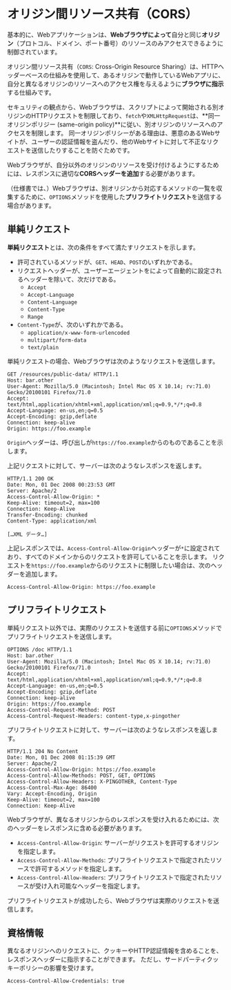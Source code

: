 # オリジン間リソース共有（CORS）

基本的に、Webアプリケーションは、**Webブラウザによって**自分と同じ**オリジン**（プロトコル、ドメイン、ポート番号）のリソースのみアクセスできるように制御されています。

オリジン間リソース共有（`CORS`: Cross-Origin Resource Sharing）は、HTTPヘッダーベースの仕組みを使用して、あるオリジンで動作しているWebアプリに、自分と異なるオリジンのリソースへのアクセス権を与えるように**ブラウザに指示**する仕組みです。

セキュリティの観点から、Webブラウザは、スクリプトによって開始される別オリジンのHTTPリクエストを制限しており、`fetch`や`XMLHttpRequest`は、**同一オリジンポリジー (same-origin policy)**に従い、別オリジンのリソースへのアクセスを制限します。
同一オリジンポリシーがある理由は、悪意のあるWebサイトが、ユーザーの認証情報を盗んだり、他のWebサイトに対して不正なリクエストを送信したりすることを防ぐためです。

Webブラウザが、自分以外のオリジンのリソースを受け付けるようにするためには、レスポンスに適切な**CORSヘッダーを追加**する必要があります。

（仕様書では、）Webブラウザは、別オリジンから対応するメソッドの一覧を収集するために、`OPTIONS`メソッドを使用した**プリフライトリクエスト**を送信する場合があります。

## 単純リクエスト

**単純リクエスト**とは、次の条件をすべて満たすリクエストを示します。

- 許可されているメソッドが、`GET`、`HEAD`、`POST`のいずれかである。
- リクエストヘッダーが、ユーザーエージェントをによって自動的に設定されるヘッダーを除いて、次だけである。
  - `Accept`
  - `Accept-Language`
  - `Content-Language`
  - `Content-Type`
  - `Range`
- `Content-Type`が、次のいずれかである。
  - `application/x-www-form-urlencoded`
  - `multipart/form-data`
  - `text/plain`

単純リクエストの場合、Webブラウザは次のようなリクエストを送信します。

```http
GET /resources/public-data/ HTTP/1.1
Host: bar.other
User-Agent: Mozilla/5.0 (Macintosh; Intel Mac OS X 10.14; rv:71.0) Gecko/20100101 Firefox/71.0
Accept: text/html,application/xhtml+xml,application/xml;q=0.9,*/*;q=0.8
Accept-Language: en-us,en;q=0.5
Accept-Encoding: gzip,deflate
Connection: keep-alive
Origin: https://foo.example
```

`Origin`ヘッダーは、呼び出しが`https://foo.example`からのものであることを示します。

上記リクエストに対して、サーバーは次のようなレスポンスを返します。

```http
HTTP/1.1 200 OK
Date: Mon, 01 Dec 2008 00:23:53 GMT
Server: Apache/2
Access-Control-Allow-Origin: *
Keep-Alive: timeout=2, max=100
Connection: Keep-Alive
Transfer-Encoding: chunked
Content-Type: application/xml

[…XML データ…]
```

上記レスポンスでは、`Access-Control-Allow-Origin`ヘッダーが`*`に設定されており、すべてのドメインからのリクエストを許可していることを示します。
リクエストを`https://foo.example`からのリクエストに制限したい場合は、次のヘッダーを追加します。

```http
Access-Control-Allow-Origin: https://foo.example
```

## プリフライトリクエスト

単純リクエスト以外では、実際のリクエストを送信する前に`OPTIONS`メソッドでプリフライトリクエストを送信します。

```http
OPTIONS /doc HTTP/1.1
Host: bar.other
User-Agent: Mozilla/5.0 (Macintosh; Intel Mac OS X 10.14; rv:71.0) Gecko/20100101 Firefox/71.0
Accept: text/html,application/xhtml+xml,application/xml;q=0.9,*/*;q=0.8
Accept-Language: en-us,en;q=0.5
Accept-Encoding: gzip,deflate
Connection: keep-alive
Origin: https://foo.example
Access-Control-Request-Method: POST
Access-Control-Request-Headers: content-type,x-pingother
```

プリフライトリクエストに対して、サーバーは次のようなレスポンスを返します。

```http
HTTP/1.1 204 No Content
Date: Mon, 01 Dec 2008 01:15:39 GMT
Server: Apache/2
Access-Control-Allow-Origin: https://foo.example
Access-Control-Allow-Methods: POST, GET, OPTIONS
Access-Control-Allow-Headers: X-PINGOTHER, Content-Type
Access-Control-Max-Age: 86400
Vary: Accept-Encoding, Origin
Keep-Alive: timeout=2, max=100
Connection: Keep-Alive
```

Webブラウザが、異なるオリジンからのレスポンスを受け入れるためには、次のヘッダーをレスポンスに含める必要があります。

- `Access-Control-Allow-Origin`: サーバーがリクエストを許可するオリジンを指定します。
- `Access-Control-Allow-Methods`: プリフライトリクエストで指定されたリソースで許可するメソッドを指定します。
- `Access-Control-Allow-Headers`: プリフライトリクエストで指定されたリソースが受け入れ可能なヘッダーを指定します。

プリフライトリクエストが成功したら、Webブラウザは実際のリクエストを送信します。

## 資格情報

異なるオリジンへのリクエストに、クッキーやHTTP認証情報を含めることを、レスポンスヘッダーに指示することができます。
ただし、サードパーティクッキーポリシーの影響を受けます。

```http
Access-Control-Allow-Credentials: true
```
